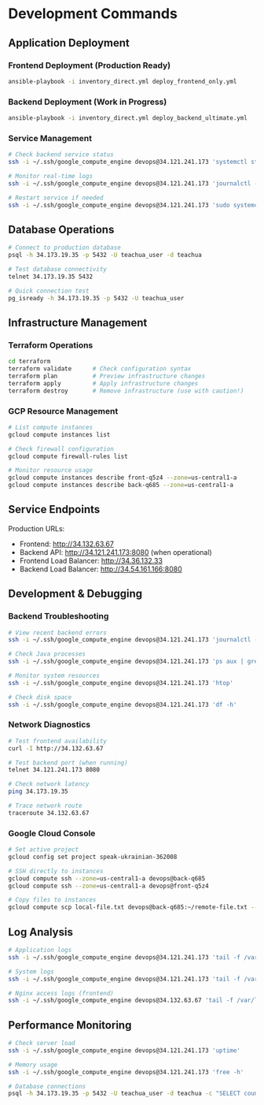 # Development Commands

## Application Deployment

### Frontend Deployment (Production Ready)
```bash
ansible-playbook -i inventory_direct.yml deploy_frontend_only.yml
```

### Backend Deployment (Work in Progress)
```bash
ansible-playbook -i inventory_direct.yml deploy_backend_ultimate.yml
```

### Service Management
```bash
# Check backend service status
ssh -i ~/.ssh/google_compute_engine devops@34.121.241.173 'systemctl status spring-boot'

# Monitor real-time logs
ssh -i ~/.ssh/google_compute_engine devops@34.121.241.173 'journalctl -u spring-boot -f'

# Restart service if needed
ssh -i ~/.ssh/google_compute_engine devops@34.121.241.173 'sudo systemctl restart spring-boot'
```

## Database Operations
```bash
# Connect to production database
psql -h 34.173.19.35 -p 5432 -U teachua_user -d teachua

# Test database connectivity
telnet 34.173.19.35 5432

# Quick connection test
pg_isready -h 34.173.19.35 -p 5432 -U teachua_user
```

## Infrastructure Management

### Terraform Operations
```bash
cd terraform
terraform validate      # Check configuration syntax
terraform plan          # Preview infrastructure changes
terraform apply         # Apply infrastructure changes
terraform destroy       # Remove infrastructure (use with caution!)
```

### GCP Resource Management
```bash
# List compute instances
gcloud compute instances list

# Check firewall configuration
gcloud compute firewall-rules list

# Monitor resource usage
gcloud compute instances describe front-q5z4 --zone=us-central1-a
gcloud compute instances describe back-q685 --zone=us-central1-a
```

## Service Endpoints

Production URLs:
- Frontend: http://34.132.63.67
- Backend API: http://34.121.241.173:8080 (when operational)
- Frontend Load Balancer: http://34.36.132.33
- Backend Load Balancer: http://34.54.161.166:8080

## Development & Debugging

### Backend Troubleshooting
```bash
# View recent backend errors
ssh -i ~/.ssh/google_compute_engine devops@34.121.241.173 'journalctl -u spring-boot -n 50 --no-pager'

# Check Java processes
ssh -i ~/.ssh/google_compute_engine devops@34.121.241.173 'ps aux | grep java'

# Monitor system resources
ssh -i ~/.ssh/google_compute_engine devops@34.121.241.173 'htop'

# Check disk space
ssh -i ~/.ssh/google_compute_engine devops@34.121.241.173 'df -h'
```

### Network Diagnostics
```bash
# Test frontend availability
curl -I http://34.132.63.67

# Test backend port (when running)
telnet 34.121.241.173 8080

# Check network latency
ping 34.173.19.35

# Trace network route
traceroute 34.132.63.67
```

### Google Cloud Console
```bash
# Set active project
gcloud config set project speak-ukrainian-362008

# SSH directly to instances
gcloud compute ssh --zone=us-central1-a devops@back-q685
gcloud compute ssh --zone=us-central1-a devops@front-q5z4

# Copy files to instances
gcloud compute scp local-file.txt devops@back-q685:~/remote-file.txt --zone=us-central1-a
```

## Log Analysis
```bash
# Application logs
ssh -i ~/.ssh/google_compute_engine devops@34.121.241.173 'tail -f /var/log/teachua/application.log'

# System logs
ssh -i ~/.ssh/google_compute_engine devops@34.121.241.173 'tail -f /var/log/syslog'

# Nginx access logs (frontend)
ssh -i ~/.ssh/google_compute_engine devops@34.132.63.67 'tail -f /var/log/nginx/access.log'
```

## Performance Monitoring
```bash
# Check server load
ssh -i ~/.ssh/google_compute_engine devops@34.121.241.173 'uptime'

# Memory usage
ssh -i ~/.ssh/google_compute_engine devops@34.121.241.173 'free -h'

# Database connections
psql -h 34.173.19.35 -p 5432 -U teachua_user -d teachua -c "SELECT count(*) FROM pg_stat_activity;"
``` 